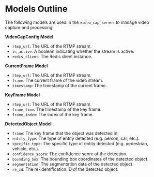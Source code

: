 # Models Outline

The following models are used in the `video_cap_server` to manage video capture and processing:

**VideoCapConfig Model**

- `rtmp_url`: The URL of the RTMP stream.
- `is_active`: A boolean indicating whether the stream is active.
- `redis_client`: The Redis client instance.

**CurrentFrame Model**

- `rtmp_url`: The URL of the RTMP stream.
- `frame`: The current frame of the video stream.
- `timestamp`: The timestamp of the current frame.

**KeyFrame Model**

- `rtmp_url`: The URL of the RTMP stream.
- `frame_time`: The timestamp of the key frame.
- `frame_index`: The index of the key frame.

**DetectedObject Model**

- `frame`: The key frame that the object was detected in.
- `entity_type`: The type of entity detected (e.g. person, car, etc.).
- `specific_type`: The specific type of entity detected (e.g. pedestrian, vehicle, etc.).
- `confidence_score`: The confidence score of the detection.
- `bounding_box`: The bounding box coordinates of the detected object.
- `segmentation`: The segmentation data of the detected object.
- `re_id`: The re-identification ID of the detected object.

